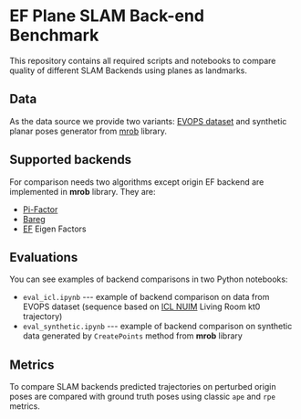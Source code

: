 # EF Plane SLAM Back-end Benchmark

This repository contains all required scripts and notebooks to compare quality of different SLAM Backends
using planes as landmarks.

## Data
As the data source we provide two variants: [EVOPS dataset](https://evops.netlify.app)
and synthetic planar poses generator from [mrob](https://github.com/prime-slam/mrob) library.

## Supported backends
For comparison needs two algorithms except origin EF backend are implemented in **mrob** library. They are:
* [Pi-Factor](https://www.cs.cmu.edu/~kaess/pub/Zhou21ral2.pdf)
* [Bareg](https://arxiv.org/abs/2108.02976)
* [EF]() Eigen Factors

## Evaluations
You can see examples of backend comparisons in two Python notebooks: 
* `eval_icl.ipynb` --- example of backend comparison on data from EVOPS dataset (sequence based on [ICL NUIM](https://www.doc.ic.ac.uk/~ahanda/VaFRIC/iclnuim.html) Living Room kt0 trajectory)
* `eval_synthetic.ipynb` ---  example of backend comparison on synthetic data generated by `CreatePoints` method from **mrob** library

## Metrics
To compare SLAM backends predicted trajectories on perturbed origin poses are compared with ground truth poses using classic `ape` and `rpe` metrics.
